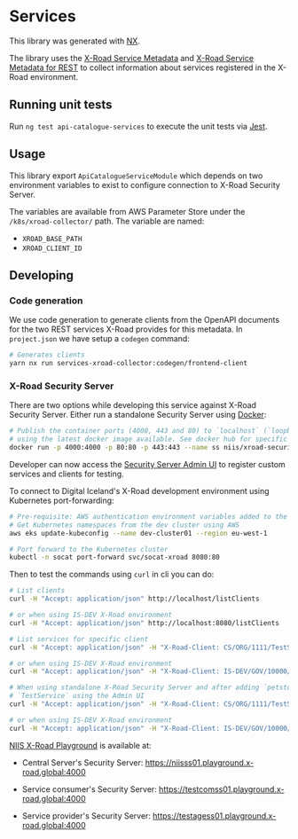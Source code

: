 # Services

This library was generated with [NX](https://nx.dev).

The library uses the [X-Road Service Metadata] and
[X-Road Service Metadata for REST] to collect information
about services registered in the X-Road environment.

## Running unit tests

Run `ng test api-catalogue-services` to execute the unit tests via [Jest](https://jestjs.io).

## Usage

This library export `ApiCatalogueServiceModule` which depends on two
environment variables to exist to configure connection to X-Road Security Server.

The variables are available from AWS Parameter Store under the `/k8s/xroad-collector/` path.
The variable are named:

- `XROAD_BASE_PATH`
- `XROAD_CLIENT_ID`

## Developing

### Code generation

We use code generation to generate clients from the OpenAPI documents for the
two REST services X-Road provides for this metadata. In `project.json`
we have setup a `codegen` command:

```bash
# Generates clients
yarn nx run services-xroad-collector:codegen/frontend-client
```

### X-Road Security Server

There are two options while developing this service against
X-Road Security Server. Either run a standalone Security Server using
[Docker](https://hub.docker.com/r/niis/xroad-security-server-standalone):

```bash
# Publish the container ports (4000, 443 and 80) to `localhost` (`loopback` address)
# using the latest docker image available. See docker hub for specific tags for specific version.
docker run -p 4000:4000 -p 80:80 -p 443:443 --name ss niis/xroad-security-server-standalone
```

Developer can now access the [Security Server Admin UI](`https://localhost:4000`)
to register custom services and clients for testing.

To connect to Digital Iceland's X-Road development environment using Kubernetes port-forwarding:

```bash
# Pre-requisite: AWS authentication environment variables added to the current shell
# Get Kubernetes namespaces from the dev cluster using AWS
aws eks update-kubeconfig --name dev-cluster01 --region eu-west-1

# Port forward to the Kubernetes cluster
kubectl -n socat port-forward svc/socat-xroad 8080:80
```

Then to test the commands using `curl` in cli you can do:

```bash
# List clients
curl -H "Accept: application/json" http://localhost/listClients

# or when using IS-DEV X-Road environment
curl -H "Accept: application/json" http://localhost:8080/listClients
```

```bash
# List services for specific client
curl -H "Accept: application/json" -H "X-Road-Client: CS/ORG/1111/TestService" http://localhost/r1/CS/ORG/1111/TestService/listMethods

# or when using IS-DEV X-Road environment
curl -H "Accept: application/json" -H "X-Road-Client: IS-DEV/GOV/10000/island-is-client" http://localhost:8080/r1/IS-DEV/GOV/10000/island-is-protected/listMethods
```

```bash
# When using standalone X-Road Security Server and after adding `petstore` to the
# `TestService` using the Admin UI
curl -H "Accept: application/json" -H "X-Road-Client: CS/ORG/1111/TestService" http://localhost/r1/CS/ORG/1111/TestService/getOpenAPI?serviceCode=petstore

# or when using IS-DEV X-Road environment
curl -H "Accept: application/json" -H "X-Road-Client: IS-DEV/GOV/10000/island-is-client" http://localhost:8080/r1/IS-DEV/GOV/10000/island-is-protected/getOpenAPI?serviceCode=petstore-v1
```

[NIIS X-Road Playground] is available at:

- Central Server's Security Server:
  <https://niisss01.playground.x-road.global:4000>

- Service consumer's Security Server:
  <https://testcomss01.playground.x-road.global:4000>

- Service provider's Security Server:
  <https://testagess01.playground.x-road.global:4000>

[x-road service metadata]: https://github.com/nordic-institute/X-Road/blob/develop/doc/Protocols/pr-meta_x-road_service_metadata_protocol.md#openapi-definition
[x-road service metadata for rest]: https://github.com/nordic-institute/X-Road/blob/develop/doc/Protocols/pr-mrest_x-road_service_metadata_protocol_for_rest.md#annex-a-service-descriptions-for-rest-metadata-services
[niis x-road playground]: https://x-road.global/xroad-playground
